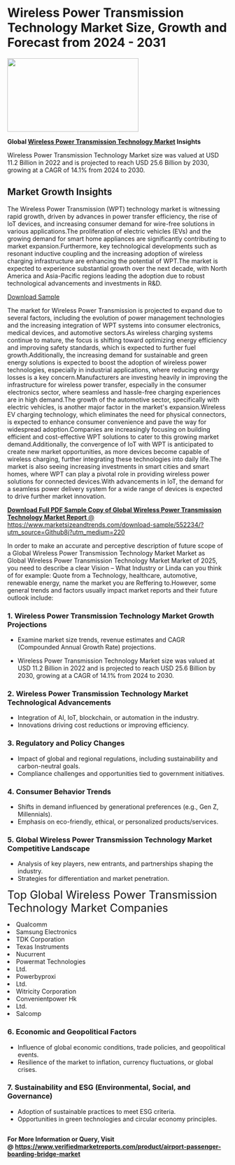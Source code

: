 <H1>Wireless Power Transmission Technology Market Size, Growth and Forecast from 2024 - 2031</H1><img class="aligncenter size-medium wp-image-584254" src="https://thirdeyenews.in/wp-content/uploads/2024/09/Global-Market-Research-300x168.jpeg" alt="" width="300" height="168" /><p><strong>Global&nbsp;<a href="https://www.marketsizeandtrends.com/download-sample/552234/?utm_source=Github8j?utm_medium=220">Wireless Power Transmission Technology Market</a> Insights</strong></p><p>Wireless Power Transmission Technology Market size was valued at USD 11.2 Billion in 2022 and is projected to reach USD 25.6 Billion by 2030, growing at a CAGR of 14.1% from 2024 to 2030.</p><p><h2>Market Growth Insights</h2> <p>The Wireless Power Transmission (WPT) technology market is witnessing rapid growth, driven by advances in power transfer efficiency, the rise of IoT devices, and increasing consumer demand for wire-free solutions in various applications.The proliferation of electric vehicles (EVs) and the growing demand for smart home appliances are significantly contributing to market expansion.Furthermore, key technological developments such as resonant inductive coupling and the increasing adoption of wireless charging infrastructure are enhancing the potential of WPT.The market is expected to experience substantial growth over the next decade, with North America and Asia-Pacific regions leading the adoption due to robust technological advancements and investments in R&D.</p> <p><a href="#">Download Sample</a></p> <p>The market for Wireless Power Transmission is projected to expand due to several factors, including the evolution of power management technologies and the increasing integration of WPT systems into consumer electronics, medical devices, and automotive sectors.As wireless charging systems continue to mature, the focus is shifting toward optimizing energy efficiency and improving safety standards, which is expected to further fuel growth.Additionally, the increasing demand for sustainable and green energy solutions is expected to boost the adoption of wireless power technologies, especially in industrial applications, where reducing energy losses is a key concern.Manufacturers are investing heavily in improving the infrastructure for wireless power transfer, especially in the consumer electronics sector, where seamless and hassle-free charging experiences are in high demand.The growth of the automotive sector, specifically with electric vehicles, is another major factor in the market's expansion.Wireless EV charging technology, which eliminates the need for physical connectors, is expected to enhance consumer convenience and pave the way for widespread adoption.Companies are increasingly focusing on building efficient and cost-effective WPT solutions to cater to this growing market demand.Additionally, the convergence of IoT with WPT is anticipated to create new market opportunities, as more devices become capable of wireless charging, further integrating these technologies into daily life.The market is also seeing increasing investments in smart cities and smart homes, where WPT can play a pivotal role in providing wireless power solutions for connected devices.With advancements in IoT, the demand for a seamless power delivery system for a wide range of devices is expected to drive further market innovation.<p><a href="#"></p><p><span class=""><strong>Download Full PDF Sample Copy of Global Wireless Power Transmission Technology Market Report</strong> @ <a href="https://www.marketsizeandtrends.com/download-sample/552234/?utm_source=Github8j?utm_medium=220" target="_blank">https://www.marketsizeandtrends.com/download-sample/552234/?utm_source=Github8j?utm_medium=220</a></span></p><p>In order to make an accurate and perceptive description of future scope of a Global&nbsp;Wireless Power Transmission Technology Market Market as Global&nbsp;Wireless Power Transmission Technology Market Market of 2025, you need to describe a clear Vision &ndash; What Industry or Linda can you think of for example: Quote from a Technology, healthcare, automotive, renewable energy, name the market you are Reffering to.However, some general trends and factors usually impact market reports and their future outlook include:</p><h3>1.&nbsp;<strong>Wireless Power Transmission Technology Market Growth Projections</strong></h3><ul><li>Examine market size trends, revenue estimates and CAGR (Compounded Annual Growth Rate) projections.</li><li><p>Wireless Power Transmission Technology Market size was valued at USD 11.2 Billion in 2022 and is projected to reach USD 25.6 Billion by 2030, growing at a CAGR of 14.1% from 2024 to 2030.</p></li></ul><h3>2.&nbsp;<strong>Wireless Power Transmission Technology Market Technological Advancements</strong></h3><ul><li>Integration of AI, IoT, blockchain, or automation in the industry.</li><li>Innovations driving cost reductions or improving efficiency.</li></ul><h3>3.&nbsp;<strong>Regulatory and Policy Changes</strong></h3><ul><li>Impact of global and regional regulations, including sustainability and carbon-neutral goals.</li><li>Compliance challenges and opportunities tied to government initiatives.</li></ul><h3>4.&nbsp;<strong>Consumer Behavior Trends</strong></h3><ul><li>Shifts in demand influenced by generational preferences (e.g., Gen Z, Millennials).</li><li>Emphasis on eco-friendly, ethical, or personalized products/services.</li></ul><h3>5.&nbsp;<strong>Global Wireless Power Transmission Technology Market Competitive Landscape</strong></h3><ul><li>Analysis of key players, new entrants, and partnerships shaping the industry.</li><li>Strategies for differentiation and market penetration.</li></ul><p data-pm-slice="1 1 []"><span style="color: inherit; font-family: inherit; font-size: 25px;">Top Global Wireless Power Transmission Technology Market Companies</span></p><div class="" data-test-id=""><p><li>Qualcomm</li><li> Samsung Electronics</li><li> TDK Corporation</li><li> Texas Instruments</li><li> Nucurrent</li><li> Powermat Technologies</li><li> Ltd.</li><li> Powerbyproxi</li><li> Ltd.</li><li> Witricity Corporation</li><li> Convenientpower Hk</li><li> Ltd.</li><li> Salcomp</li></p></div><h3>6.&nbsp;<strong>Economic and Geopolitical Factors</strong></h3><ul><li>Influence of global economic conditions, trade policies, and geopolitical events.</li><li>Resilience of the market to inflation, currency fluctuations, or global crises.</li></ul><h3>7.&nbsp;<strong>Sustainability and ESG (Environmental, Social, and Governance)</strong></h3><ul><li>Adoption of sustainable practices to meet ESG criteria.</li><li>Opportunities in green technologies and circular economy principles.</li></ul><h2><strong style="font-size: 14px;">For More Information or Query, Visit @&nbsp;</strong><a style="background-color: #ffffff; font-size: 14px;" href="https://www.marketsizeandtrends.com/report/wireless-power-transmission-technology-market/" target="_blank">https://www.verifiedmarketreports.com/product/airport-passenger-boarding-bridge-market</a></h2>